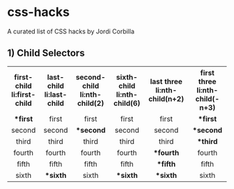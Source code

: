 # css-hacks

A curated list of CSS hacks by Jordi Corbilla

## 1) Child Selectors

<table>
  <tbody>
    <tr>
      <th align="center">first-child<br>li:first-child</th>
      <th align="center">last-child<br>li:last-child</th>
      <th align="center">second-child<br>li:nth-child(2)</th>
      <th align="center">sixth-child<br>li:nth-child(6)</th>
      <th align="center">last three<br>li:nth-child(n+2)</th>
      <th align="center">first three<br>li:nth-child(-n+3)</th>      
    </tr>
    <tr>
      <td align="center"><b>*first</b></td>
      <td align="center">first</td>
      <td align="center">first</td>
      <td align="center">first</td>
      <td align="center">first</td>
      <td align="center"><b>*first</b></td>
    </tr>
    <tr>
      <td align="center">second</td>
      <td align="center">second</td>
      <td align="center"><b>*second</b></td>
      <td align="center">second</td>
      <td align="center">second</td>
      <td align="center"><b>*second</b></td>
    </tr>
    <tr>
      <td align="center">third</td>
      <td align="center">third</td>
      <td align="center">third</td>
      <td align="center">third</td>
      <td align="center">third</td>
      <td align="center"><b>*third</b></td>
    </tr>
    <tr>
      <td align="center">fourth</td>
      <td align="center">fourth</td>
      <td align="center">fourth</td>
      <td align="center">fourth</td>
      <td align="center"><b>*fourth</b></td>
      <td align="center">fourth</td>
    </tr>
    <tr>
      <td align="center">fifth</td>
      <td align="center">fifth</td>
      <td align="center">fifth</td>
      <td align="center">fifth</td>
      <td align="center"><b>*fifth</b></td>
      <td align="center">fifth</td>
    </tr>
    <tr>
      <td align="center">sixth</td>
      <td align="center"><b>*sixth</b></td>
      <td align="center">sixth</td>
      <td align="center"><b>*sixth</b></td>
      <td align="center"><b>*sixth</b></td>
      <td align="center">sixth</td>
    </tr>    
  </tbody>
</table>
